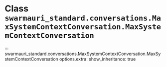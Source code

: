 # Class `swarmauri_standard.conversations.MaxSystemContextConversation.MaxSystemContextConversation`

::: swarmauri_standard.conversations.MaxSystemContextConversation.MaxSystemContextConversation
    options.extra:
      show_inheritance: true

